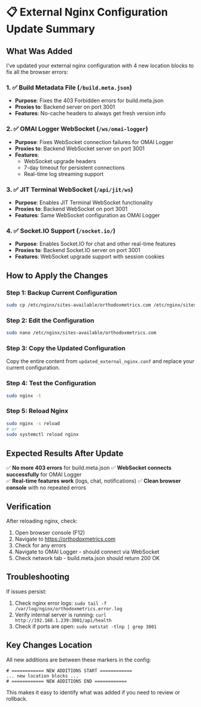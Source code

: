 # 📋 External Nginx Configuration Update Summary

## What Was Added

I've updated your external nginx configuration with 4 new location blocks to fix all the browser errors:

### 1. ✅ Build Metadata File (`/build.meta.json`)
- **Purpose**: Fixes the 403 Forbidden errors for build.meta.json
- **Proxies to**: Backend server on port 3001
- **Features**: No-cache headers to always get fresh version info

### 2. ✅ OMAI Logger WebSocket (`/ws/omai-logger`)
- **Purpose**: Fixes WebSocket connection failures for OMAI Logger
- **Proxies to**: Backend WebSocket server on port 3001
- **Features**: 
  - WebSocket upgrade headers
  - 7-day timeout for persistent connections
  - Real-time log streaming support

### 3. ✅ JIT Terminal WebSocket (`/api/jit/ws`)
- **Purpose**: Enables JIT Terminal WebSocket functionality
- **Proxies to**: Backend WebSocket on port 3001
- **Features**: Same WebSocket configuration as OMAI Logger

### 4. ✅ Socket.IO Support (`/socket.io/`)
- **Purpose**: Enables Socket.IO for chat and other real-time features
- **Proxies to**: Backend Socket.IO server on port 3001
- **Features**: WebSocket upgrade support with session cookies

## How to Apply the Changes

### Step 1: Backup Current Configuration
```bash
sudo cp /etc/nginx/sites-available/orthodoxmetrics.com /etc/nginx/sites-available/orthodoxmetrics.com.backup
```

### Step 2: Edit the Configuration
```bash
sudo nano /etc/nginx/sites-available/orthodoxmetrics.com
```

### Step 3: Copy the Updated Configuration
Copy the entire content from `updated_external_nginx.conf` and replace your current configuration.

### Step 4: Test the Configuration
```bash
sudo nginx -t
```

### Step 5: Reload Nginx
```bash
sudo nginx -s reload
# or
sudo systemctl reload nginx
```

## Expected Results After Update

✅ **No more 403 errors** for build.meta.json
✅ **WebSocket connects successfully** for OMAI Logger  
✅ **Real-time features work** (logs, chat, notifications)
✅ **Clean browser console** with no repeated errors

## Verification

After reloading nginx, check:
1. Open browser console (F12)
2. Navigate to https://orthodoxmetrics.com
3. Check for any errors
4. Navigate to OMAI Logger - should connect via WebSocket
5. Check network tab - build.meta.json should return 200 OK

## Troubleshooting

If issues persist:
1. Check nginx error logs: `sudo tail -f /var/log/nginx/orthodoxmetrics.error.log`
2. Verify internal server is running: `curl http://192.168.1.239:3001/api/health`
3. Check if ports are open: `sudo netstat -tlnp | grep 3001`

## Key Changes Location

All new additions are between these markers in the config:
```nginx
# ============ NEW ADDITIONS START ============
... new location blocks ...
# ============ NEW ADDITIONS END ============
```

This makes it easy to identify what was added if you need to review or rollback.
